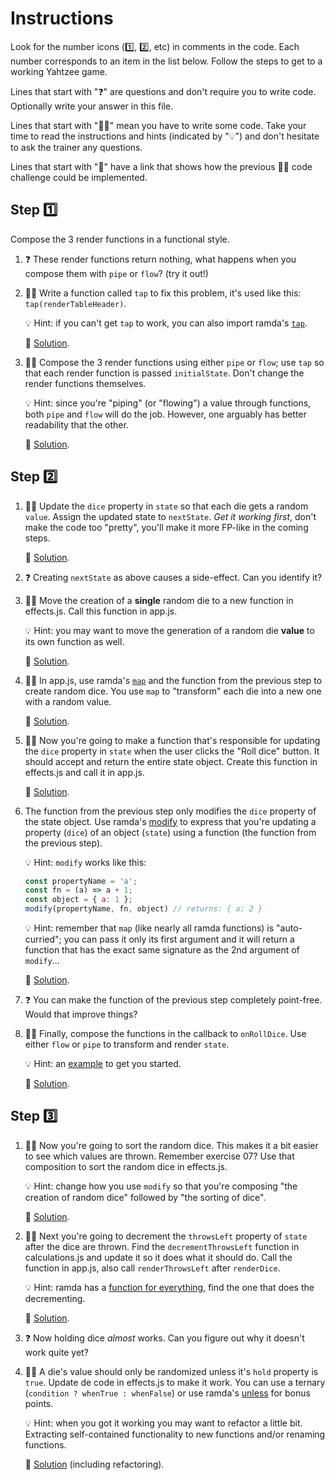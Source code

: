 # Instructions

Look for the number icons (1️⃣, 2️⃣, etc) in comments in the code. Each number corresponds to an item in the list below. Follow the steps to get to a working Yahtzee game.

Lines that start with "❓" are questions and don't require you to write code. Optionally write your answer in this file.

Lines that start with "🧑‍💻" mean you have to write some code. Take your time to read the instructions and hints (indicated by "💡") and don't hesitate to ask the trainer any questions.

Lines that start with "👀" have a link that shows how the previous 🧑‍💻 code challenge could be implemented.

## Step 1️⃣

Compose the 3 render functions in a functional style.

1. ❓ These render functions return nothing, what happens when you compose them with `pipe` or `flow`? (try it out!)

2. 🧑‍💻 Write a function called `tap` to fix this problem, it's used like this: `tap(renderTableHeader)`.

    💡 Hint: if you can't get `tap` to work, you can also import ramda's [`tap`](https://ramdajs.com/docs/#tap).

    👀 [Solution](https://www.typescriptlang.org/play/?strict=false&noImplicitAny=false&target=9&filetype=js#code/MYewdgzgLgBFCGAHGBeGAKAZmAlKgfBgB54qEDeAUDDTNuiQNzW0BOAplAK6tgxHMAvoyA).

3. 🧑‍💻 Compose the 3 render functions using either `pipe` or `flow`; use `tap` so that each render function is passed `initialState`. Don't change the render functions themselves.

    💡 Hint: since you're "piping" (or "flowing") a value through functions, both `pipe` and `flow` will do the job. However, one arguably has better readability that the other.

    👀 [Solution](https://www.typescriptlang.org/play/?strict=false&noImplicitAny=false&target=9&filetype=js#code/GYGw9g7gFAlgdjALjAhiAyoliCmAaAAgG0sAHKAJxzgBMcKAVFAIxBwAkcU6KBKQspWo8AwgFcKVOIgAKIFAE96AORQBbHPwKCpPBgAsKkAM4AZHMES8AurwDcQA).

## Step 2️⃣

1. 🧑‍💻 Update the `dice` property in `state` so that each die gets a random `value`. Assign the updated state to `nextState`. *Get it working first*, don't make the code too "pretty", you'll make it more FP-like in the coming steps.

    👀 [Solution](https://www.typescriptlang.org/play/?strict=false&noImplicitAny=false&target=9&filetype=js#code/MYewdgzgLgBGCmAPKBlKBDK8YF4YG8AoGEmAOguk3gBpjSATAS2HgC4YqsznWyBbdAAcAFCICUuAHwwR+GADd0AGwCu7GAFlMACzIAzZSBAAnEdqh6T6MAxD8JMAFQwAbJIDUMAIw0YOkGUGDn0VCGwAX3FxQgiAbkIgA).

2. ❓ Creating `nextState` as above causes a side-effect. Can you identify it?

3. 🧑‍💻 Move the creation of a **single** random die to a new function in effects.js. Call this function in app.js.

    💡 Hint: you may want to move the generation of a random die **value** to its own function as well.

    👀 [Solution](https://www.typescriptlang.org/play/?strict=false&noImplicitAny=false&target=9&filetype=js#code/PTAEEMAdIOgKwM4CgkGMD2A7BAXUmBTADxwGUdwcDQBeUAbyVGdBjd0oIBomWATAJaoCALlAcqMQcJgBbKAAoATuEx90sgCICCASh4BfANwoQoAgDMLBVDgTxkaLLlAq1G7QQBq4ADYBXajoFXVoAPlAAWUoACxgLX3R0JQVonDi3dVkQ0AAqUAA2UIBqUABGEyRiSGS8DGw8TI8dWlAcmgiFelAANz9AsSatHR8AghCuUBj0Xz4xCz8EagNdIA).

4. 🧑‍💻 In app.js, use ramda's [`map`](https://ramdajs.com/docs/#map) and the function from the previous step to create random dice. You use `map` to "transform" each die into a new one with a random value.

    👀 [Solution](https://www.typescriptlang.org/play/?strict=false&noImplicitAny=false&target=9&filetype=js#code/PTAEEMAdIOgKwM4CgkEsC2kD2AnALqAN6jpSgC+oAZjluqAOQ7joAm4DA3CgMZYB2CAvwCmADzwBlPODwjQAXiJJQq0DA1DZIgDQq1rVDxEAuElAAUzfqzoARVLtBa5MQ8YCUe8tyA).

5. 🧑‍💻 Now you're going to make a function that's responsible for updating the `dice` property in `state` when the user clicks the "Roll dice" button. It should accept and return the entire state object. Create this function in effects.js and call it in app.js.

    👀 [Solution](https://www.typescriptlang.org/play/?strict=false&noImplicitAny=false&target=9&filetype=js#code/PTAEEMAdIOgKwM4CgkEsC2kD2AnALqAN6g7gB2AJlugCKoDGApqAL6gBmO1oA5DMI3btG9PAngIeKLGQBKWADYK6TABSqAlKAC8APiJJQR0PRkICZRgA88AZTzg8zbSXJVaDRqvOPGGgNyGxjiMlIw4Kl6WNva+AUFGCIx2Dk6q0SlxgSzxSCCggsKi4ogoGNj4RKDoUKwcXOi8pOgU4FJIpmTmrpTUdIwAauAKAK7OoJo6+gCyjgAWMOwKWLiqs3gLpL3okwBUoABsWgDUoACMgR1mBFvu-ToTWnoTxABuw2MAXD13qIMfXg0ABpQHNFBRvuxhklWLlrBUCJ1urc+p4Ht5Un4pi9QDA8T4nCCKJ5vjVIKoUR5GCCCYwYMSmFocoEgA).

6. The function from the previous step only modifies the `dice` property of the state object. Use ramda's [modify](https://ramdajs.com/docs/#modify) to express that you're updating a property (`dice`) of an object (`state`) using a function (the function from the previous step).

    💡 Hint: `modify` works like this:
    ```js
    const propertyName = 'a';
    const fn = (a) => a + 1;
    const object = { a: 1 };
    modify(propertyName, fn, object) // returns: { a: 2 }
    ```

    💡 Hint: remember that `map` (like nearly all ramda functions) is "auto-curried"; you can pass it only its first argument and it will return a function that has the exact same signature as the 2nd argument of `modify`...

    👀 [Solution](https://www.typescriptlang.org/play/?strict=false&noImplicitAny=false&target=9&filetype=js#code/PTAEFMDNPBjAXAzgOgFaIFAYJYFsAOA9gE7ygDeouAhvgDRWEAm2kAnqAL6iTGG6gA5MWq4m1QVliEAdojIiZTfgBFs4AGrUANgFdwoALygAFAEojAPlABZavAAWySNsIkTdx8kXLc50ABUoABsFgDUoACMANxSsvKgPqrqRqYWhtYmlABuOvoAXInUSsmaeeDmDA6E2kyFkDqIBpxmsRjgAB5EpKDScgrFvmqwBsYm8vbg6da4zKxsJoIsI4IMNPgmSbhqUwwT8FOxQA).

7. ❓ You can make the function of the previous step completely point-free. Would that improve things?

8. 🧑‍💻 Finally, compose the functions in the callback to `onRollDice`. Use either `flow` or `pipe` to transform and render `state`.

    💡 Hint: an [example](https://www.typescriptlang.org/play/?strict=false&noImplicitAny=false&target=9&filetype=js#code/PTAEEMAdIOgKwM4CgkHsB2AlVAbHARASwGMBTACnIEpQBeAPlGACpQAzHVAd2tFQCdQkQpAo0A5qlIJQAC1L9SoZsCoBuIA) to get you started.

    👀 [Solution](https://www.typescriptlang.org/play/?strict=false&noImplicitAny=false&target=9&filetype=js#code/PTAEEMAdIOgKwM4CgkHsB2AlVAbHARASwGMBTACnIEpQBeAPlADMdUB3chAF3C9IBpQAbQBO4dABNUAWyJlBPSORGlJpEXNJUFUTqS4BlHnyoBdKlQDcQA).

## Step 3️⃣

1. 🧑‍💻 Now you're going to sort the random dice. This makes it a bit easier to see which values are thrown. Remember exercise 07? Use that composition to sort the random dice in effects.js.

    💡 Hint: change how you use `modify` so that you're composing "the creation of random dice" followed by "the sorting of dice".

    👀 [Solution](https://www.typescriptlang.org/play/?strict=false&noImplicitAny=false&target=9&filetype=js#code/PTAEFMDNPBjAXAzgOgFaIFAYJYFsAOA9gE7ygDeoAhorOAHYAmANKLlfq7oY9pAJ6t82fOCHFCnUIhJkAvqEgTcoAOTEquRlVVZYheojIamhXABFs4AGpUANgFdwoALygAFAEpXAPlABZKngAC2RIO0ISd0CQ5BNGMy9QACpQADZvAGpQAEYAbj0DI1B4s0tnNySXP3dKADd7JwAuEqpTCytbR3AvVmDCO0YWyHtEZzlPAoxwAA8iUlB9Q2M2hI66Vw8jIPBvarYePn53VV46VSERHvZ8d1KO3dYZUncaOiZ3fAlb1Qbu1U8gM8T3gO0mGCAA).

2. 🧑‍💻 Next you're going to decrement the `throwsLeft` property of `state` after the dice are thrown. Find the `decrementThrowsLeft` function in calculations.js and update it so it does what it should do. Call the function in app.js, also call `renderThrowsLeft` after `renderDice`.

    💡 Hint: ramda has a [function for everything](https://ramdajs.com/docs/), find the one that does the decrementing.

    👀 [Solution](https://www.typescriptlang.org/play/?strict=false&noImplicitAny=false&target=9&filetype=js#code/PTAEEMAdIOgKwM4CgkHsB2AlVAbHARASwGMBTACnIEpQBeAPlADMdUB3chAF3C9IBpQAbQBO4dABNUAWyJlBE0sRGlppdFwAqACxHsEAGVJMugnpHIrJpEXNJUzUS+sUidetoeNcHoc51IuAGUePioAXSoqAG4UEFBicBxiAFccXkIMBHhkJEJpSFQRLlAAb1BFYkFpVAlCJgBPUABfZj1pUAByMWkJcE6UUgAPQuKErJLKlTUNd30jEzpQTlD7OkYausbyTq5dee9OhSVBbl57aKA).

3. ❓ Now holding dice *almost* works. Can you figure out why it doesn't work quite yet?

4. 🧑‍💻 A die's value should only be randomized unless it's `hold` property is `true`. Update de code in effects.js to make it work. You can use a ternary (`condition ? whenTrue : whenFalse`) or use ramda's [unless](https://ramdajs.com/docs/#unless) for bonus points.

    💡 Hint: when you got it working you may want to refactor a little bit. Extracting self-contained functionality to new functions and/or renaming functions.

    👀 [Solution](https://www.typescriptlang.org/play/?strict=false&noImplicitAny=false&target=9&filetype=js#code/PTAEFMDNPBjAXAzgOgFaIFAYJYFsAOA9gE7ygDeoAhorOAHYAmANKLlfq7oY9pAJ6t82fOCHFCnUIhLxWAV3oAbcIkSgAvqEgTcoAOTEquRlX0BuLLEL1EZI00K4AItnAA1KkvnhQAXlAACgBKfwA+UABZKngAC2RIJUISQOi45AdGJxDQACpQADZQgGpQAEZLDGtbeypHF2w6AFVlVUQACXAlRn8g3jpQvzCMUDYOQJHR0EUVNUD8CXxA-VjCbv1g1hyhoMoANy8fAC5QTKdXD0PwENZV7pPIL0RfDWDNydH+sUngypBQAByhHgvjiMVAcWw6kgigQ2BsoChpwYxnAjAw4AAHkRSKBqnZpvhTCDXHRPN5VL1AnYYuBBsNRtxeAJll99EIRNczg1mq01J1uqwZKRAjQ6Ex5otlgcKRs3ptpPBab8MEA) (including refactoring).

